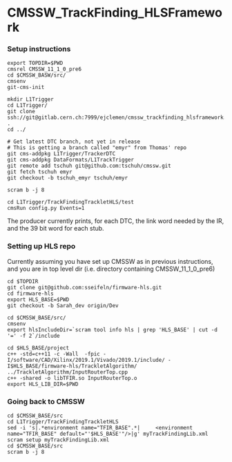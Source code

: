 # CMSSW_TrackFinding_HLSFramework

### Setup instructions
```
export TOPDIR=$PWD
cmsrel CMSSW_11_1_0_pre6
cd $CMSSW_BASW/src/
cmsenv
git-cms-init

mkdir L1Trigger
cd L1Trigger/
git clone ssh://git@gitlab.cern.ch:7999/ejclemen/cmssw_trackfinding_hlsframework.git .
cd ../

# Get latest DTC branch, not yet in release
# This is getting a branch called "emyr" from Thomas' repo
git cms-addpkg L1Trigger/TrackerDTC
git cms-addpkg DataFormats/L1TrackTrigger
git remote add tschuh git@github.com:tschuh/cmssw.git
git fetch tschuh emyr
git checkout -b tschuh_emyr tschuh/emyr

scram b -j 8

cd L1Trigger/TrackFindingTrackletHLS/test
cmsRun config.py Events=1
```
The producer currently prints, for each DTC, the link word needed by the IR, and the 39 bit word for each stub.

### Setting up HLS repo

Currently assuming you have set up CMSSW as in previous instructions, and you are in top level dir (i.e. directory containing CMSSW_11_1_0_pre6)
```
cd $TOPDIR
git clone git@github.com:sseifeln/firmware-hls.git
cd firmware-hls
export HLS_BASE=$PWD
git checkout -b Sarah_dev origin/Dev

cd $CMSSW_BASE/src/
cmsenv
export hlsIncludeDir=`scram tool info hls | grep 'HLS_BASE' | cut -d '=' -f 2`/include

cd $HLS_BASE/project
c++ -std=c++11 -c -Wall  -fpic -I/software/CAD/Xilinx/2019.1/Vivado/2019.1/include/ -I$HLS_BASE/firmware-hls/TrackletAlgorithm/ ../TrackletAlgorithm/InputRouterTop.cpp
c++ -shared -o libTFIR.so InputRouterTop.o 
export HLS_LIB_DIR=$PWD
```

### Going back to CMSSW
```
cd $CMSSW_BASE/src
cd L1Trigger/TrackFindingTrackletHLS
sed -i 's|.*environment name="TFIR_BASE".*|     <environment name="TFIR_BASE" default="'$HLS_BASE'"/>|g' myTrackFindingLib.xml
scram setup myTrackFindingLib.xml
cd $CMSSW_BASE/src
scram b -j 8
```